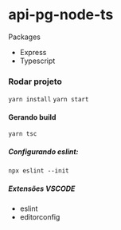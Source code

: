 # api-pg-node-ts

Packages
- Express
- Typescript

### Rodar projeto

```yarn install```
```yarn start```

#### Gerando build

```yarn tsc```

##### Configurando eslint:

```npx eslint --init```

##### Extensões VSCODE

- eslint
- editorconfig
